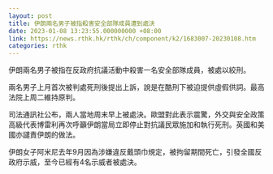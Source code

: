 ```yaml
---
layout: post
title: 伊朗兩名男子被指殺害安全部隊成員遭到處決
date: 2023-01-08 13:23:55.000000000 +08:00
link: https://news.rthk.hk/rthk/ch/component/k2/1683007-20230108.htm
categories: rthk
---
```


伊朗兩名男子被指在反政府抗議活動中殺害一名安全部隊成員，被處以絞刑。 

兩名男子上月首次被判處死刑後提出上訴，說是在酷刑下被迫提供虛假供詞。最高法院上周二維持原判。

司法通訊社公布，兩人當地周末早上被處決。歐盟對此表示震驚，外交與安全政策高級代表博雷利再次呼籲伊朗當局立即停止對抗議民眾施加和執行死刑。英國和美國亦譴責伊朗的做法。

伊朗女子阿米尼去年9月因為涉嫌違反戴頭巾規定，被拘留期間死亡，引發全國反政府示威，至今已經有4名示威者被處決。
